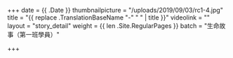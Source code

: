 +++
date = {{ .Date }}
thumbnailpicture = "/uploads/2019/09/03/rc1-4.jpg"
title = "{{ replace .TranslationBaseName "-" " " | title }}"
videolink = ""
layout = "story_detail"
weight = {{ len .Site.RegularPages }}
batch =  "生命故事（第一班學員）" 


+++
